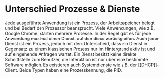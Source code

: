 # Unterschied Prozesse & Dienste
Jede ausgeführte Anwendung ist ein Prozess, der Arbeitsspeicher belegt und bei Bedarf den Prozessor beansprucht. Viele Anwendungen, wie z.B. Google Chrome, starten mehrere Prozesse. In der Regel gibt es für jede Anwendung maximal einen Dienst, auf den diese zurückgreifen. Auch jeder Dienst ist ein Prozess, jedoch mit dem Unterscheid, dass ein Dienst in Gegensatz zu einem klassischen Prozess nur im Hintergrund aktiv ist und auf eingehende Anfragen wartet. Ein Dienst besitzt keine direkte Schnittstelle zum Benutzer, die Interaktion ist nur über eine bestimmte Software möglich. Es existieren auch Systemdienste wie z.B. der [[DHCP]]-Client. Beide Typen haben eine Prozesskennung, die PID.